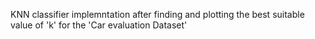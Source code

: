 KNN classifier implemntation after finding and plotting the best suitable value of 'k' for the 'Car evaluation Dataset'
